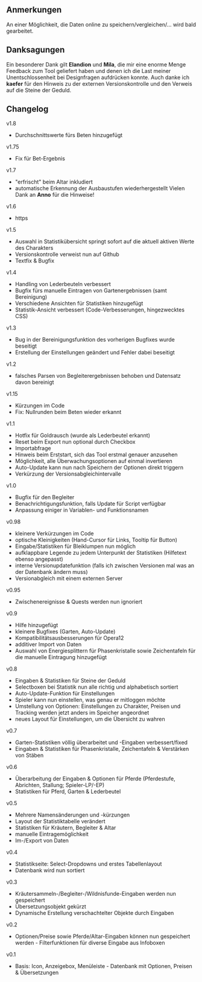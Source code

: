 ## Anmerkungen
An einer Möglichkeit, die Daten online zu speichern/vergleichen/... wird bald gearbeitet.

## Danksagungen
Ein besonderer Dank gilt **Elandion** und **Mila**, die mir eine enorme Menge Feedback zum Tool geliefert haben und denen ich die Last meiner Unentschlossenheit bei Designfragen aufdrücken konnte.
Auch danke ich **kaefer** für den Hinweis zu der externen Versionskontrolle und den Verweis auf die Steine der Geduld.

## Changelog
v1.8
- Durchschnittswerte fürs Beten hinzugefügt

v1.75
- Fix für Bet-Ergebnis

v1.7
- "erfrischt" beim Altar inkludiert
- automatische Erkennung der Ausbaustufen wiederhergestellt
Vielen Dank an **Anno** für die Hinweise!

v1.6
 - https

v1.5
 - Auswahl in Statistikübersicht springt sofort auf die aktuell aktiven Werte des Charakters
 - Versionskontrolle verweist nun auf Github
 - Textfix & Bugfix

v1.4
 - Handling von Lederbeuteln verbessert
 - Bugfix fürs manuelle Eintragen von Gartenergebnissen (samt Bereinigung)
 - Verschiedene Ansichten für Statistiken hinzugefügt
 - Statistik-Ansicht verbessert (Code-Verbesserungen, hingezwecktes CSS)

v1.3
 - Bug in der Bereinigungsfunktion des vorherigen Bugfixes wurde beseitigt
 - Erstellung der Einstellungen geändert und Fehler dabei beseitigt

v1.2
 - falsches Parsen von Begleiterergebnissen behoben und Datensatz davon bereinigt

v1.15
 - Kürzungen im Code
 - Fix: Nullrunden beim Beten wieder erkannt

v1.1
 - Hotfix für Goldrausch (wurde als Lederbeutel erkannt)
 - Reset beim Export nun optional durch Checkbox
 - Importabfrage
 - Hinweis beim Erststart, sich das Tool erstmal genauer anzusehen
 - Möglichkeit, alle Überwachungsoptionen auf einmal invertieren
 - Auto-Update kann nun nach Speichern der Optionen direkt triggern
 - Verkürzung der Versionsabgleichintervalle

v1.0
 - Bugfix für den Begleiter
 - Benachrichtigungsfunktion, falls Update für Script verfügbar
 - Anpassung einiger in Variablen- und Funktionsnamen

v0.98
 - kleinere Verkürzungen im Code
 - optische Kleinigkeiten (Hand-Cursor für Links, Tooltip für Button)
 - Eingabe/Statistiken für Bleiklumpen nun möglich
 - aufklappbare Legende zu jedem Unterpunkt der Statistiken (Hilfetext ebenso angepasst)
 - interne Versionupdatefunktion (falls ich zwischen Versionen mal was an der Datenbank ändern muss)
 - Versionabgleich mit einem externen Server

v0.95
- Zwischenereignisse & Quests werden nun ignoriert

v0.9
 - Hilfe hinzugefügt
 - kleinere Bugfixes (Garten, Auto-Update)
 - Kompatibilitätsausbesserungen für Opera12
 - additiver Import von Daten
 - Auswahl von Energiesplittern für Phasenkristalle sowie Zeichentafeln für die manuelle Eintragung hinzugefügt

v0.8
 - Eingaben & Statistiken für Steine der Geduld
 - Selectboxen bei Statistik nun alle richtig und alphabetisch sortiert
 - Auto-Update-Funktion für Einstellungen
 - Spieler kann nun einstellen, was genau er mitloggen möchte
 - Umstellung von Optionen: Einstellungen zu Charakter, Preisen und Tracking werden jetzt anders im Speicher angeordnet
 - neues Layout für Einstellungen, um die Übersicht zu wahren

v0.7
 - Garten-Statistiken völlig überarbeitet und -Eingaben verbessert/fixed
 - Eingaben & Statistiken für Phasenkristalle, Zeichentafeln & Verstärken von Stäben

v0.6
 - Überarbeitung der Eingaben & Optionen für Pferde (Pferdestufe, Abrichten, Stallung; Spieler-LP/-EP)
 - Statistiken für Pferd, Garten & Lederbeutel

v0.5
 - Mehrere Namensänderungen und -kürzungen
 - Layout der Statistiktabelle verändert
 - Statistiken für Kräutern, Begleiter & Altar
 - manuelle Eintragemöglichkeit
 - Im-/Export von Daten

v0.4
 - Statistikseite: Select-Dropdowns und erstes Tabellenlayout
 - Datenbank wird nun sortiert

v0.3
 - Kräutersammeln-/Begleiter-/Wildnisfunde-Eingaben werden nun gespeichert
 - Übersetzungsobjekt gekürzt
 - Dynamische Erstellung verschachtelter Objekte durch Eingaben

v0.2
 - Optionen/Preise sowie Pferde/Altar-Eingaben können nun gespeichert werden - Filterfunktionen für diverse Eingabe aus Infoboxen

v0.1
 - Basis: Icon, Anzeigebox, Menüleiste - Datenbank mit Optionen, Preisen & Übersetzungen
